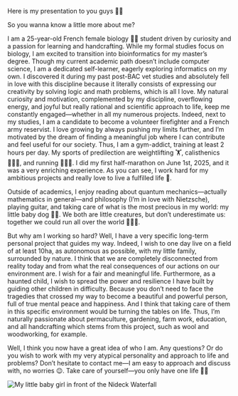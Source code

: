 Here is my presentation to you guys 🤎✨

So you wanna know a little more about me?

I am a 25-year-old French female biology 🔬🧬 student driven by curiosity and a passion for learning and handcrafting. While my formal studies focus on biology, I am excited to transition into bioinformatics for my master’s degree. Though my current academic path doesn’t include computer science, I am a dedicated self-learner, eagerly exploring informatics on my own. I discovered it during my past post-BAC vet studies and absolutely fell in love with this discipline because it literally consists of expressing our creativity by solving logic and math problems, which is all I love.
My natural curiosity and motivation, complemented by my discipline, overflowing energy, and joyful but really rational and scientific approach to life, keep me constantly engaged—whether in all my numerous projects. Indeed, next to my studies, I am a candidate to become a volunteer firefighter and a French army reservist. I love growing by always pushing my limits further, and I’m motivated by the dream of finding a meaningful job where I can contribute and feel useful for our society. Thus, I am a gym-addict, training at least 2 hours per day. My sports of predilection are weightlifting 🏋️, calisthenics 🤸🏼‍♀️, and running 🏃🏼‍♀️. I did my first half-marathon on June 1st, 2025, and it was a very enriching experience.
As you can see, I work hard for my ambitious projects and really love to live a fulfilled life 🤎.

Outside of academics, I enjoy reading about quantum mechanics—actually mathematics in general—and philosophy (I’m in love with Nietzsche), playing guitar, and taking care of what is the most precious in my world: my little baby dog 🐶🤎. We both are little creatures, but don’t underestimate us: together we could run all over the world 💪🏼✨.

But why am I working so hard? Well, I have a very specific long-term personal project that guides my way. Indeed, I wish to one day live on a field of at least 10ha, as autonomous as possible, with my little family, surrounded by nature. I think that we are completely disconnected from reality today and from what the real consequences of our actions on our environment are. I wish for a fair and meaningful life. Furthermore, as a haunted child, I wish to spread the power and resilience I have built by guiding other children in difficulty. Because you don’t need to face the tragedies that crossed my way to become a beautiful and powerful person, full of true mental peace and happiness. And I think that taking care of them in this specific environment would be turning the tables on life. Thus, I’m naturally passionate about permaculture, gardening, farm work, education, and all handcrafting which stems from this project, such as wool and woodworking, for example.

Well, I think you now have a great idea of who I am. Any questions? Or do you wish to work with my very atypical personality and approach to life and problems? Don’t hesitate to contact me—I am easy to approach and discuss with, no worries 😉.
Take care of yourself—you only have one life 🤎✨

![My little baby girl in front of the Nideck Waterfall](https://github.com/[bdeminiere]/[Hello-world]/blob/[main]/babyboo-nideckwaterfall.pdf?raw=true)
